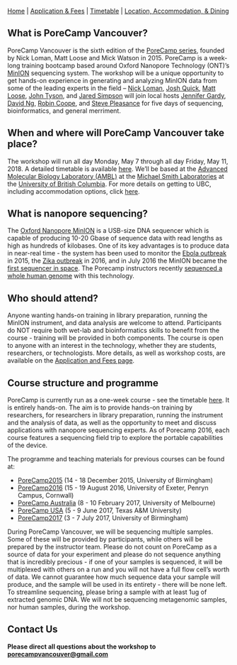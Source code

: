 [Home](index.md) | [Application & Fees](application.md) | [Timetable](timetable.md) | [Location, Accommodation, & Dining](location.md)

## What is PoreCamp Vancouver?
PoreCamp Vancouver is the sixth edition of the [PoreCamp series](https://porecamp.github.io/), founded by Nick Loman, Matt Loose and Mick Watson in 2015. PoreCamp is a week-long training bootcamp based around Oxford Nanopore Technology (ONT)’s [MinION](https://nanoporetech.com/products/minion) sequencing system. The workshop will be a unique opportunity to get hands-on experience in generating and analyzing MinION data from some of the leading experts in the field – [Nick Loman](http://lab.loman.net/), [Josh Quick](http://lab.loman.net/), [Matt Loose](https://www.nottingham.ac.uk/life-sciences/people/matt.loose), [John Tyson](http://snutchlab.msl.ubc.ca/labmembers/), and [Jared Simpson](http://simpsonlab.github.io/) will join local hosts [Jennifer Gardy](http://www.spph.ubc.ca/person/jennifer-gardy/), [David Ng](http://popperfont.net/), [Robin Coope](http://www.bcgsc.ca/), and [Steve Pleasance](http://www.bcgsc.ca/) for five days of sequencing, bioinformatics, and general merriment.

## When and where will PoreCamp Vancouver take place?
The workshop will run all day Monday, May 7 through all day Friday, May 11, 2018. A detailed timetable is available [here](timetable.md). We’ll be based at the [Advanced Molecular Biology Laboratory (AMBL)](http://www.bioteach.ubc.ca/) at the [Michael Smith Laboratories](http://www.msl.ubc.ca/) at the [University of British Columbia](https://www.ubc.ca/). For more details on getting to UBC, including accommodation options, click [here](location.md).

## What is nanopore sequencing?
The [Oxford Nanopore MinION](https://nanoporetech.com/products/minion) is a USB-size DNA sequencer which is capable of producing 10-20 Gbase of sequence data with read lengths as high as hundreds of kilobases. One of its key advantages is to produce data in near-real time - the system has been used to monitor the [Ebola outbreak](http://www.nature.com/nature/journal/v530/n7589/full/nature16996.html) in 2015, the [Zika outbreak](http://zibraproject.github.io/) in 2016, and in July 2016 the MinION became the [first sequencer in space](http://www.nasa.gov/mission_pages/station/research/experiments/2181.html). The Porecamp instructors recently [sequenced a whole human genome](http://github.com/nanopore-wgs-consortium/NA12878) with this technology.

## Who should attend?
Anyone wanting hands-on training in library preparation, running the MinION instrument, and data analysis are welcome to attend. Participants do NOT require both wet-lab and bioinformatics skills to benefit from the course - training will be provided in both components. The course is open to anyone with an interest in the technology, whether they are students, researchers, or technologists. More details, as well as workshop costs, are available on the [Application and Fees page](application.md).

## Course structure and programme
PoreCamp is currently run as a one-week course - see the timetable [here](timetable.md). It is entirely hands-on. The aim is to provide hands-on training by researchers, for researchers in library preparation, running the instrument and the analysis of data, as well as the opportunity to meet and discuss applications with nanopore sequencing experts. As of Porecamp 2016, each course features a sequencing field trip to explore the portable capabilities of the device.

The programme and teaching materials for previous courses can be found at:
  * [PoreCamp2015](https://porecamp.github.io/2015/index.html) (14 - 18 December 2015, University of Birmingham)
  * [PoreCamp2016](https://porecamp.github.io/2016/index.html) (15 - 19 August 2016, University of Exeter, Penryn Campus, Cornwall)
  * [PoreCamp Australia](https://porecamp-au.github.io/) (8 - 10 February 2017, University of Melbourne)
  * [PoreCamp USA](http://www.txgen.tamu.edu/porecamp_usa/) (5 - 9 June 2017, Texas A&M University)
  * [PoreCamp2017](https://porecamp.github.io/2017/index.html) (3 - 7 July 2017, University of Birmingham)

During PoreCamp Vancouver, we will be sequencing multiple samples. Some of these will be provided by participants, while others will be prepared by the instructor team. Please do not count on PoreCamp as a source of data for your experiment and please do not sequence anything that is incredibly precious - if one of your samples is sequenced, it will be multiplexed with others on a run and you will not have a full flow cell’s worth of data. We cannot guarantee how much sequence data your sample will produce, and the sample will be used in its entirety - there will be none left. To streamline sequencing, please bring a sample with at least 1ug of extracted genomic DNA. We will not be sequencing metagenomic samples, nor human samples, during the workshop.

## Contact Us
**Please direct all questions about the workshop to [porecampvancouver@gmail.com](mailto:porecampvancouver@gmail.com)**

